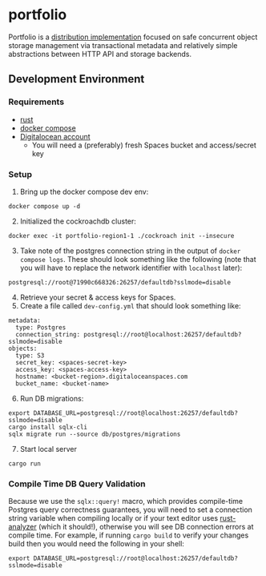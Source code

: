 # portfolio

Portfolio is a [distribution
implementation](https://github.com/opencontainers/distribution-spec/blob/main/spec.md)
focused on safe concurrent object storage management via transactional metadata
and relatively simple abstractions between HTTP API and storage backends.

## Development Environment

### Requirements

* [rust](https://rustup.rs/)
* [docker compose](https://docs.docker.com/compose/install/)
* [Digitalocean account](https://www.digitalocean.com/)
  * You will need a (preferably) fresh Spaces bucket and access/secret key

### Setup

1. Bring up the docker compose dev env:
```
docker compose up -d
```
2. Initialized the cockroachdb cluster:
```
docker exec -it portfolio-region1-1 ./cockroach init --insecure
```
3. Take note of the postgres connection string in the output of `docker compose
   logs`. These should look something like the following (note that you will
   have to replace the network identifier with `localhost` later):
```
postgresql://root@71990c668326:26257/defaultdb?sslmode=disable
```
4. Retrieve your secret & access keys for Spaces.
5. Create a file called `dev-config.yml` that should look something like:
```
metadata:
  type: Postgres
  connection_string: postgresql://root@localhost:26257/defaultdb?sslmode=disable
objects:
  type: S3
  secret_key: <spaces-secret-key>
  access_key: <spaces-access-key>
  hostname: <bucket-region>.digitaloceanspaces.com
  bucket_name: <bucket-name>

```
6. Run DB migrations:
```
export DATABASE_URL=postgresql://root@localhost:26257/defaultdb?sslmode=disable
cargo install sqlx-cli
sqlx migrate run --source db/postgres/migrations
```

7. Start local server
```
cargo run
```

### Compile Time DB Query Validation

Because we use the `sqlx::query!` macro, which provides compile-time Postgres
query correctness guarantees, you will need to set a connection string variable
when compiling locally or if your text editor uses
[rust-analyzer](https://rust-analyzer.github.io/) (which it should!), otherwise
you will see DB connection errors at compile time. For example, if running
`cargo build` to verify your changes build then you would need the following in
your shell:

```
export DATABASE_URL=postgresql://root@localhost:26257/defaultdb?sslmode=disable
```

